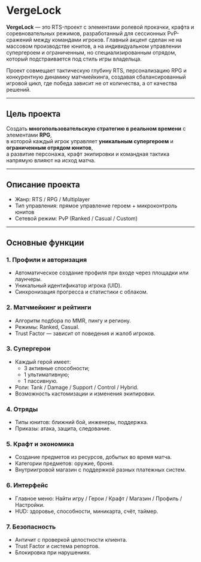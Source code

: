 # VergeLock

**VergeLock** — это RTS-проект с элементами ролевой прокачки, крафта и соревновательных режимов, разработанный для сессионных PvP-сражений между командами игроков.
Главный акцент сделан не на массовом производстве юнитов, а на индивидуальном управлении супергероем и ограниченным, но специализированным отрядом, который подстраивается под стиль игры владельца.

Проект совмещает тактическую глубину RTS, персонализацию RPG и конкурентную динамику матчмейкинга, создавая сбалансированный игровой цикл, где победа зависит не от количества, а от качества решений.

---

## Цель проекта

Создать **многопользовательскую стратегию в реальном времени** с элементами **RPG**,  
в которой каждый игрок управляет **уникальным супергероем** и **ограниченным отрядом юнитов**,  
а развитие персонажа, крафт экипировки и командная тактика напрямую влияют на исход матча.

---

## Описание проекта

- Жанр: RTS / RPG / Multiplayer
- Тип управления: прямое управление героем + микроконтроль юнитов
- Сетевой режим: PvP (Ranked / Casual / Custom)

---

## Основные функции

### 1. Профили и авторизация
- Автоматическое создание профиля при входе через площадки или лаунчеры.
- Уникальный идентификатор игрока (UID).
- Синхронизация прогресса и статистики с облаком.

### 2. Матчмейкинг и рейтинги
- Алгоритм подбора по MMR, пингу и региону.
- Режимы: Ranked, Casual.
- Trust Factor — зависит от поведения и жалоб игроков.

### 3. Супергерои
- Каждый герой имеет:
  - 3 активные способности;
  - 1 ультимативную;
  - 1 пассивную.
- Роли: Tank / Damage / Support / Control / Hybrid.
- Возможность кастомизации и изменения экипировки.

### 4. Отряды
- Типы юнитов: ближний бой, инженеры, поддержка.
- Приказы: атака, защита, следование.

### 5. Крафт и экономика
- Создание предметов из ресурсов, добытых во время матча.
- Категории предметов: оружие, броня.
- Внутриигровой магазин с поддержкой разных платежных систем.

### 6. Интерфейс
- Главное меню: Найти игру / Герои / Крафт / Магазин / Профиль / Настройки.
- HUD: здоровье, способности, миникарта, счёт, таймер.

### 7. Безопасность
- Античит с проверкой целостности клиента.
- Trust Factor и система репортов.
- Блокировка при нарушениях.